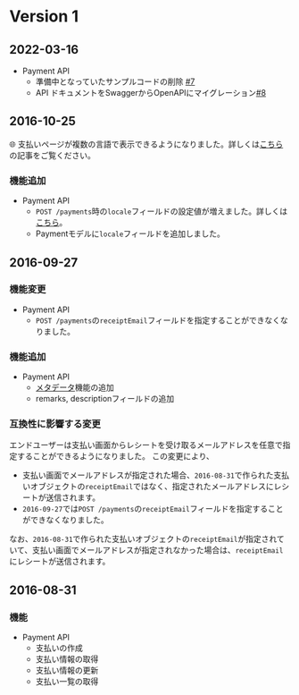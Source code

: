 # Version 1

## 2022-03-16

- Payment API
  - 準備中となっていたサンプルコードの削除 [#7](https://github.com/Coiney-SDK/CoineyKit-Payge/pull/7)
  - API ドキュメントをSwaggerからOpenAPIにマイグレーション[#8](https://github.com/Coiney-SDK/CoineyKit-Payge/pull/8)

## 2016-10-25

:globe_with_meridians: 支払いページが複数の言語で表示できるようになりました。詳しくは[こちら](http://news.coiney.com/release-16-11-01/)の記事をご覧ください。

### 機能追加

- Payment API
  - `POST /payments`時の`locale`フィールドの設定値が増えました。詳しくは[こちら](/user-guides/locale.md)。
  - Paymentモデルに`locale`フィールドを追加しました。

## 2016-09-27

### 機能変更

- Payment API
  - `POST /payments`の`receiptEmail`フィールドを指定することができなくなりました。

### 機能追加

- Payment API
  - [メタデータ](/api-spec/metadata.md)機能の追加
  - remarks, descriptionフィールドの追加

### 互換性に影響する変更

エンドユーザーは支払い画面からレシートを受け取るメールアドレスを任意で指定することができるようになりました。
この変更により、
- 支払い画面でメールアドレスが指定された場合、`2016-08-31`で作られた支払いオブジェクトの`receiptEmail`ではなく、指定されたメールアドレスにレシートが送信されます。
- `2016-09-27`では`POST /payments`の`receiptEmail`フィールドを指定することができなくなりました。

なお、`2016-08-31`で作られた支払いオブジェクトの`receiptEmail`が指定されていて、支払い画面でメールアドレスが指定されなかった場合は、`receiptEmail`にレシートが送信されます。

## 2016-08-31

### 機能

- Payment API
  - 支払いの作成
  - 支払い情報の取得
  - 支払い情報の更新
  - 支払い一覧の取得
